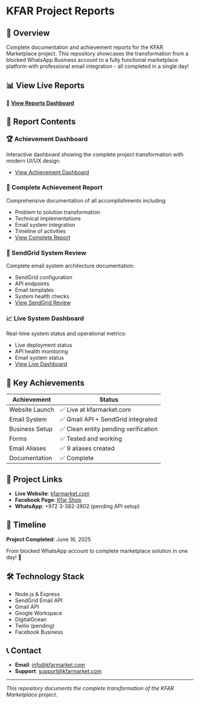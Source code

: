 # KFAR Project Reports

## 🌟 Overview
Complete documentation and achievement reports for the KFAR Marketplace project. This repository showcases the transformation from a blocked WhatsApp Business account to a fully functional marketplace platform with professional email integration - all completed in a single day!

## 📊 View Live Reports
🔗 **[View Reports Dashboard](https://bakiel.github.io/kfar-project-reports/)**

## 📁 Report Contents

### 🏆 Achievement Dashboard
Interactive dashboard showing the complete project transformation with modern UI/UX design.
- [View Achievement Dashboard](https://bakiel.github.io/kfar-project-reports/KFAR_ACHIEVEMENT_DASHBOARD.html)

### 📄 Complete Achievement Report
Comprehensive documentation of all accomplishments including:
- Problem to solution transformation
- Technical implementations
- Email system integration
- Timeline of activities
- [View Complete Report](https://bakiel.github.io/kfar-project-reports/KFAR_COMPLETE_ACHIEVEMENT_REPORT.html)

### 📧 SendGrid System Review
Complete email system architecture documentation:
- SendGrid configuration
- API endpoints
- Email templates
- System health checks
- [View SendGrid Review](https://bakiel.github.io/kfar-project-reports/SENDGRID_COMPLETE_REVIEW.html)

### 📈 Live System Dashboard
Real-time system status and operational metrics:
- Live deployment status
- API health monitoring
- Email system status
- [View Live Dashboard](https://bakiel.github.io/kfar-project-reports/KFAR_LIVE_DASHBOARD.html)

## 🎯 Key Achievements

| Achievement | Status |
|------------|--------|
| Website Launch | ✅ Live at kfarmarket.com |
| Email System | ✅ Gmail API + SendGrid integrated |
| Business Setup | ✅ Clean entity pending verification |
| Forms | ✅ Tested and working |
| Email Aliases | ✅ 9 aliases created |
| Documentation | ✅ Complete |

## 🔗 Project Links
- **Live Website**: [kfarmarket.com](https://kfarmarket.com)
- **Facebook Page**: [Kfar Shop](https://www.facebook.com/profile.php?id=100088170009515)
- **WhatsApp**: +972 3-382-2802 (pending API setup)

## 📅 Timeline
**Project Completed**: June 16, 2025

From blocked WhatsApp account to complete marketplace solution in one day! 🚀

## 🛠️ Technology Stack
- Node.js & Express
- SendGrid Email API
- Gmail API
- Google Workspace
- DigitalOcean
- Twilio (pending)
- Facebook Business

## 📞 Contact
- **Email**: info@kfarmarket.com
- **Support**: support@kfarmarket.com

---
*This repository documents the complete transformation of the KFAR Marketplace project.*